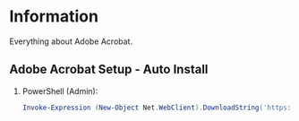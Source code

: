 # Information

Everything about Adobe Acrobat.

## Adobe Acrobat Setup - Auto Install

1. PowerShell (Admin):

   ```powershell
   Invoke-Expression (New-Object Net.WebClient).DownloadString('https://raw.githubusercontent.com/ByKsTv/Everything/main/Windows/Adobe_Acrobat/Download.ps1')

   ```
